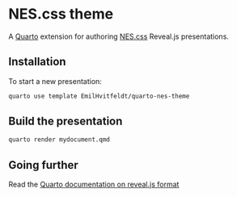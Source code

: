 # NES.css theme

A [Quarto](https://quarto.org) extension for authoring [NES.css](https://nostalgic-css.github.io/NES.css/) Reveal.js presentations.

## Installation

To start a new presentation:

``` bash
quarto use template EmilHvitfeldt/quarto-nes-theme
```

## Build the presentation

``` bash
quarto render mydocument.qmd
```

## Going further

Read the [Quarto documentation on reveal.js format](https://quarto.org/docs/presentations/revealjs/)
